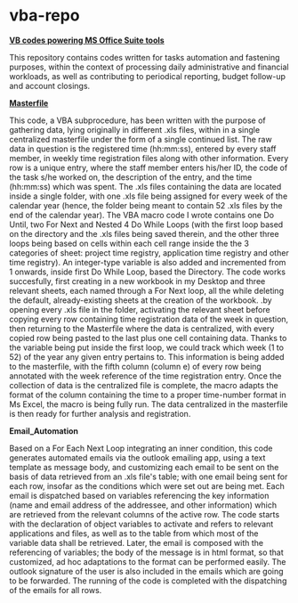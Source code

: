 # vba-repo
<u><b>VB codes powering MS Office Suite tools</b></u>

This repository contains codes written for tasks automation and fastening purposes, within the context of processing daily administrative and financial workloads, as well as contributing to periodical reporting, budget follow-up and account closings.

<u><b>Masterfile</b></u>

This code, a VBA subprocedure, has been written with the purpose of gathering data, lying originally in different .xls files, within in a single centralized masterfile under the form of a single continued list. The raw data in question is the registered time (hh:mm:ss), entered by every staff member, in weekly time registration files along with other information. Every row is a unique entry, where the staff member enters his/her ID, the code of the task s/he worked on, the description of the entry, and the time (hh:mm:ss) which was spent.
The .xls files containing the data are located inside a single folder, with one .xls file being assigned for every week of the calendar year (hence, the folder being meant to contain 52 .xls files by the end of the calendar year). 
The VBA macro code I wrote contains one Do Until, two For Next and Nested 4 Do While Loops (with the first loop based on the directory and the .xls files being saved therein, and the other three loops being based on cells within each cell range inside the the 3 categories of sheet: project time registry, application time registry and other time registry). An integer-type variable is also added and incremented from 1 onwards, inside first Do While Loop, based the Directory.
The code works succesfully, first creating in a new workbook in my Desktop and three relevant sheets, each named through a For Next loop, all the while deleting the default, already-existing sheets at the creation of the workbook.
.by opening every .xls file in the folder, activating the relevant sheet before copying every row containing time registration data of the week in question, then returning to the Masterfile where the data is centralized, with every copied row being pasted to the last plus one cell containing data. Thanks to the variable being put inside the first loop, we could track which week (1 to 52) of the year any given entry pertains to. This information is being added to the masterfile, with the fifth column (column e) of every row being annotated with the week reference of the time registration entry. Once the collection of data is the centralized file is complete, the macro adapts the format of the column containing the time to a proper time-number format in Ms Excel, the macro is being fully run. The data centralized in the masterfile is then ready for further analysis and registration.

<b>Email_Automation</b>

Based on a For Each Next Loop integrating an inner condition, this code generates automated emails via the outlook emailing app, using a text template as message body, and customizing each email to be sent on the basis of data retrieved from an .xls file's table; with one email being sent for each row, insofar as the conditions which were set out are being met. Each email is dispatched based on variables referencing the key information (name and email address of the addressee, and other information) which are retrieved from the relevant columns of the active row. 
The code starts with the declaration of object variables to activate and refers to relevant applications and files, as well as to the table from which most of the variable data shall be retrieved. Later, the email is composed with the referencing of variables; the body of the message is in html format, so that customized, ad hoc adaptations to the format can be performed easily. The outlook signature of the user is also included in the emails which are going to be forwarded. The running of the code is completed with the dispatching of the emails for all rows.   
